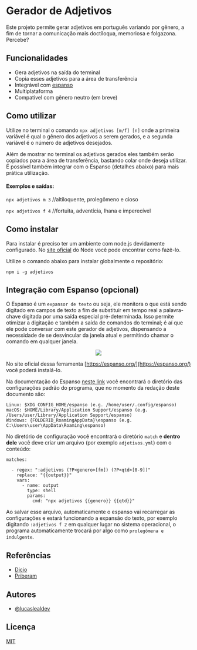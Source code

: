 
# Gerador de Adjetivos

Este projeto permite gerar adjetivos em português variando por gênero, a fim de tornar a comunicação mais doctíloqua, memoriosa e folgazona. Percebe?


## Funcionalidades

- Gera adjetivos na saída do terminal
- Copia esses adjetivos para a área de transferência
- Integrável com [espanso](https://espanso.org/)
- Multiplataforma
- Compatível com gênero neutro (em breve)


## Como utilizar

Utilize no terminal o comando `npx adjetivos [m/f] [n]` onde a primeira variável é qual o gênero dos adjetivos a serem gerados, e a segunda variável é o número de adjetivos desejados.

Além de mostrar no terminal os adjetivos gerados eles também serão copiados para a área de transferência, bastando colar onde deseja utilizar. É possível também integrar com o Espanso (detalhes abaixo) para mais prática utilização.

#### Exemplos e saídas:

`npx adjetivos m 3` //altiloquente, prolegômeno e cioso

`npx adjetivos f 4` //fortuita, adventícia, lhana e imperecível


## Como instalar

Para instalar é preciso ter um ambiente com node.js devidamente configurado. No [site oficial](https://nodejs.org/) do Node você pode encontrar como fazê-lo.

Utilize o comando abaixo para instalar globalmente o repositório:

```npm i -g adjetivos```



## Integração com Espanso (opcional)

O Espanso é um `expansor de texto` ou seja, ele monitora o que está sendo digitado em campos de texto a fim de substituir em tempo real a palavra-chave digitada por uma saída especial pré-determinada. Isso permite otimizar a digitação e também a saída de comandos do terminal; é aí que ele pode conversar com este gerador de adjetivos, dispensando a necessidade de se desvincular da janela atual e permitindo chamar o comando em qualquer janela.

<p align="center">
    <img src="./espanso.gif"/>
</p>

No site oficial dessa ferramenta [https://espanso.org/](https://espanso.org/) você poderá instalá-lo.

Na documentação do Espanso [neste link](https://espanso.org/docs/get-started/#configuration) você encontrará o diretório das configurações padrão do programa, que no momento da redação deste documento são:

```
Linux: $XDG_CONFIG_HOME/espanso (e.g. /home/user/.config/espanso)
macOS: $HOME/Library/Application Support/espanso (e.g. /Users/user/Library/Application Support/espanso)
Windows: {FOLDERID_RoamingAppData}\espanso (e.g. C:\Users\user\AppData\Roaming\espanso)
```

No diretório de configuração você encontrará o diretório `match` e **dentro dele** você deve criar um arquivo (por exemplo `adjetivos.yml`) com o conteúdo:

```
matches:
  
  - regex: ":adjetivos (?P<genero>[fm]) (?P<qtd>[0-9])"
    replace: "{{output}}"
    vars:
      - name: output
        type: shell
        params:
          cmd: "npx adjetivos {{genero}} {{qtd}}"
```

Ao salvar esse arquivo, automaticamente o espanso vai recarregar as configurações e estará funcionando a expansão do texto, por exemplo digitando `:adjetivos f 2` em qualquer lugar no sistema operacional, o programa automaticamente trocará por algo como `prolegômena e indulgente`.
## Referências

 - [Dicio](https://www.dicio.com.br/)
 - [Priberam](https://dicionario.priberam.org/)


## Autores

- [@lucaslealdev](https://www.github.com/lucaslealdev)


## Licença

[MIT](https://choosealicense.com/licenses/mit/)

